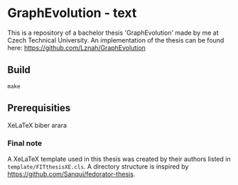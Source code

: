 # GraphEvolution - text

This is a repository of a bachelor thesis 'GraphEvolution' made by me at Czech Technical University.
An implementation of the thesis can be found here: https://github.com/Lznah/GraphEvolution

## Build

`make`

## Prerequisities

XeLaTeX
biber
arara

### Final note

A XeLaTeX template used in this thesis was created by their authors listed in `template/FITthesisXE.cls`. A directory structure is inspired by https://github.com/Sanqui/fedorator-thesis.
